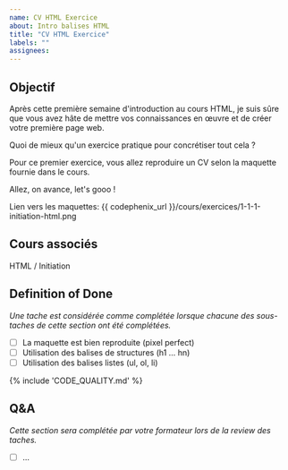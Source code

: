 ```yaml
---
name: CV HTML Exercice
about: Intro balises HTML
title: "CV HTML Exercice"
labels: ""
assignees:
---
```


## Objectif

Après cette première semaine d'introduction au cours HTML, je suis sûre que vous avez hâte de mettre vos connaissances en œuvre et de créer votre première page web.

Quoi de mieux qu'un exercice pratique pour concrétiser tout cela ?

Pour ce premier exercice, vous allez reproduire un CV selon la maquette fournie dans le cours.

Allez, on avance, let's gooo !

Lien vers les maquettes: {{ codephenix_url }}/cours/exercices/1-1-1-initiation-html.png

## Cours associés

HTML / Initiation

## Definition of Done

_Une tache est considérée comme complétée lorsque chacune des sous-taches de cette section ont été complétées._

- [ ] La maquette est bien reproduite (pixel perfect)
- [ ] Utilisation des balises de structures (h1 … hn)
- [ ] Utilisation des balises listes (ul, ol, li)

{% include 'CODE_QUALITY.md' %}

## Q&A

_Cette section sera complétée par votre formateur lors de la review des taches._

- [ ] ...
